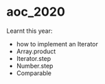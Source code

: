 # aoc_2020

Learnt this year:
* how to implement an Iterator
* Array.product
* Iterator.step
* Number.step
* Comparable
